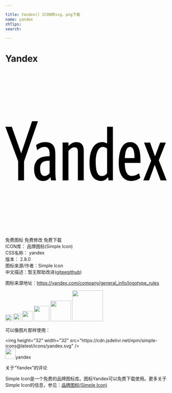 ```yaml
---

title: Yandex() ICON转svg、png下载
name: yandex
zhTips: 
search: 

---
```


# Yandex  <small style="font-size: 60%;font-weight: 100"></small>

<div id="svg" class="svg-wrap">
<svg role="img" viewBox="0 0 24 24" xmlns="http://www.w3.org/2000/svg"><title>Yandex icon</title><path d="M1.902 16.349v-2.85L0 8.398h.957l1.4 3.938L3.97 7.573h.877l-2.069 5.96v2.815h-.876zm5.638 0h-.734c-.033-.125-.065-.3-.075-.447h-.057c-.246.313-.559.525-1.051.525-.798 0-1.344-.601-1.344-1.704 0-1.2.611-1.956 2.18-1.956h.123v-.333c0-.735-.246-1.048-.735-1.048-.445 0-.824.234-1.112.49l-.167-.766c.256-.213.766-.447 1.336-.447.99 0 1.533.424 1.533 1.781v2.636c0 .534.055 1.002.1 1.267l.003.002zm-.955-2.925h-.101c-1.08 0-1.313.479-1.313 1.2 0 .645.21 1.067.655 1.067.3 0 .601-.2.757-.445l.002-1.822zm2.802 2.925h-.869v-5.621h.869v.491h.056c.154-.21.578-.556 1.101-.556.732 0 1.121.412 1.121 1.268v4.418h-.878v-4.34c0-.423-.188-.57-.524-.57-.364 0-.675.279-.877.559v4.35l.001.001zm3.135-2.592c0-2.08.78-3.094 1.901-3.094.268 0 .545.09.713.211V8.398h.869v7.95h-.645l-.069-.445h-.055c-.245.312-.556.521-1.013.521-1.1 0-1.699-.933-1.699-2.667h-.002zm2.615-2.115c-.176-.176-.366-.266-.656-.266-.7 0-1.035 1.057-1.035 2.202 0 1.313.246 2.114.881 2.114.436 0 .666-.213.811-.435v-3.615zm3.604 4.785c-1.155 0-1.869-.924-1.869-2.647 0-1.804.501-3.116 1.69-3.116.935 0 1.544.701 1.544 2.604v.478h-2.331c0 1.268.355 1.935 1.045 1.935.489 0 .847-.222 1.068-.378l.2.667c-.354.278-.79.456-1.345.456l-.002.001zm-.957-3.394h1.435c0-.957-.155-1.657-.656-1.657-.532 0-.72.657-.78 1.657h.001zm6.095-2.292l-1.045 2.625L24 16.349h-.899l-.87-2.314-.844 2.313h-.855l1.166-2.904-1.057-2.702h.901l.727 2.035.765-2.036h.846z"/></svg>
</div>
<detail full-name='yandex'></detail>

<div class="detail-page">
<p>
<span><span class="badge-success badge">免费图标</span> <span class="badge-success badge">免费修改</span>  <span class="badge-success badge">免费下载</span> </span>
<br/>
<span>
ICON库：
<span class="badge-secondary badge">品牌图标(Simple Icon)</span> 
</span>
<br/>
<span>
CSS名称：
<span class="badge-secondary badge">yandex</span> 
</span>

<br/>
<span>
版本：
<span class="badge-secondary badge">2.8.0</span> 
</span>
<br/>
<span>图标来源/作者：<span class="badge-light badge">Simple Icon</span></span> 
<br/>
<span class="zh-detail">中文描述：暂无<span class="help-link"><span>帮助改进</span>(<a href="https://gitee.com/liuwave/icon-helper/edit/master/json/brands/yandex.json" target="_blank" rel="noopener noreferrer">gitee</a><a href="https://github.com/liuwave/icon-helper/edit/master/json/brands/yandex.json" target="_blank" rel="noopener noreferrer">github</a></span>)</span><br/>
</p>
</div><div class="description description alert alert-light"><p>图标来源地址：<a href="https://yandex.com/company/general_info/logotype_rules" target="_blank" rel="noopener noreferrer">https://yandex.com/company/general_info/logotype_rules</a></p></div>
<div class="alert alert-dark">
<img height="21" width="21" src="https://cdn.jsdelivr.net/npm/simple-icons@latest/icons/yandex.svg" />
<img height="24" width="24" src="https://cdn.jsdelivr.net/npm/simple-icons@latest/icons/yandex.svg" />
<img height="32" width="32" src="https://cdn.jsdelivr.net/npm/simple-icons@latest/icons/yandex.svg" />
<img height="48" width="48" src="https://cdn.jsdelivr.net/npm/simple-icons@latest/icons/yandex.svg" />
<img height="64" width="64" src="https://cdn.jsdelivr.net/npm/simple-icons@latest/icons/yandex.svg" />
<img height="96" width="96" src="https://cdn.jsdelivr.net/npm/simple-icons@latest/icons/yandex.svg" />

</div>
<div>
  <p>可以像图片那样使用：    
  </p>
  <div class="alert alert-primary" style="font-size: 14px">
    &lt;img height="32" width="32" src="https://cdn.jsdelivr.net/npm/simple-icons@latest/icons/yandex.svg" /&gt;
    <copy-btn content='<img height="32" width="32" src="https://cdn.jsdelivr.net/npm/simple-icons@latest/icons/yandex.svg" />'></copy-btn>
  </div>
  <div class="alert alert-secondary">
    <img height="32" width="32" src="https://cdn.jsdelivr.net/npm/simple-icons@latest/icons/yandex.svg" />yandex
    <copy-btn content="yandex" btn-title="复制图标名称"></copy-btn>
  </div>
</div>

<Vssue title="关于“Yandex”的评论" >关于“Yandex”的评论</Vssue>


<div><p>Simple Icon是一个免费的品牌图标库。图标Yandex可以免费下载使用。更多关于  Simple Icon的信息，参见：<a target="_blank" href="https://iconhelper.cn/brands.html">品牌图标(Simple Icon)</a>
</p></div>
